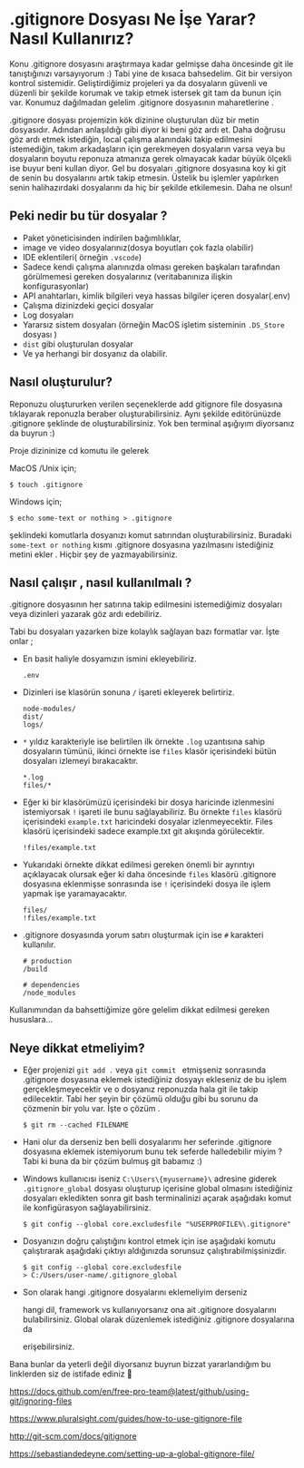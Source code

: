 # .gitignore Dosyası Ne İşe Yarar? Nasıl Kullanırız?

Konu .gitignore dosyasını araştırmaya kadar gelmişse daha öncesinde git ile tanıştığınızı varsayıyorum :) Tabi yine de kısaca bahsedelim. Git bir versiyon kontrol sistemidir. Geliştirdiğimiz projeleri ya da dosyaların güvenli ve düzenli bir şekilde korumak ve takip etmek istersek git tam da bunun için var. 
Konumuz dağılmadan gelelim .gitignore dosyasının maharetlerine .

.gitignore dosyası projemizin kök dizinine oluşturulan düz bir metin dosyasıdır. Adından anlaşıldığı gibi diyor ki beni göz ardı et. Daha doğrusu göz ardı etmek istediğin, local çalışma alanındaki takip edilmesini istemediğin, takım arkadaşların için gerekmeyen dosyaların varsa veya bu dosyaların boyutu reponuza atmanıza gerek olmayacak kadar büyük ölçekli ise buyur beni kullan diyor. Gel bu dosyaları .gitignore dosyasına koy ki git de senin bu dosyalarını artık takip etmesin. Üstelik bu işlemler yapılırken senin halihazırdaki dosyalarını da hiç bir şekilde etkilemesin. Daha ne olsun!

## Peki nedir bu tür dosyalar ? 

- Paket yöneticisinden indirilen bağımlılıklar,
- image ve video dosyalarınız(dosya boyutları çok fazla olabilir)
- IDE eklentileri( örneğin `.vscode`)
- Sadece kendi çalışma alanınızda olması gereken başkaları tarafından görülmemesi gereken dosyalarınız (veritabanınıza ilişkin konfigurasyonlar)
- API anahtarları, kimlik bilgileri veya hassas bilgiler içeren dosyalar(.env)
- Çalışma dizinizdeki geçici dosyalar
- Log dosyaları
- Yararsız sistem dosyaları (örneğin MacOS işletim sisteminin `.DS_Store` dosyası )
- `dist` gibi oluşturulan dosyalar
- Ve ya herhangi bir dosyanız da olabilir.

## Nasıl oluşturulur?

Reponuzu oluştururken verilen seçeneklerde add gitignore file dosyasına tıklayarak reponuzla beraber oluşturabilirsiniz. Aynı şekilde editörünüzde .gitignore şeklinde de oluşturabilirsiniz. 
Yok ben terminal aşığıyım diyorsanız da buyrun :)

Proje dizininize cd komutu ile gelerek 

MacOS /Unix için; 

```
$ touch .gitignore 
```

Windows için;

```
$ echo some-text or nothing > .gitignore
```

şeklindeki komutlarla dosyanızı komut satırından oluşturabilirsiniz. Buradaki `some-text or nothing` kısmı .gitignore dosyasına yazılmasını istediğiniz metini ekler . Hiçbir şey de yazmayabilirsiniz. 

## Nasıl  çalışır , nasıl kullanılmalı ?

.gitignore dosyasının her satırına takip edilmesini istemediğimiz dosyaları veya dizinleri yazarak göz ardı edebiliriz.

Tabi bu dosyaları yazarken bize kolaylık sağlayan bazı formatlar var.  İşte onlar ;

- En basit haliyle dosyamızın ismini ekleyebiliriz.

  ```
  .env
  ```

- Dizinleri ise klasörün sonuna `/` işareti ekleyerek  belirtiriz. 

  ```
  node-modules/
  dist/
  logs/
  ```

- `*` yıldız karakteriyle ise belirtilen ilk örnekte `.log` uzantısına sahip dosyaların tümünü, ikinci örnekte ise `files` klasör içerisindeki bütün dosyaları izlemeyi bırakacaktır. 

  ```
  *.log 
  files/*
  ```

- Eğer ki bir klasörümüzü içerisindeki bir dosya haricinde izlenmesini istemiyorsak `!` işareti ile bunu sağlayabiliriz. Bu örnekte `files` klasörü içerisindeki `example.txt` haricindeki dosyalar izlenmeyecektir. Files klasörü içerisindeki sadece example.txt git akışında görülecektir.

  ```
  !files/example.txt
  ```

- Yukarıdaki örnekte dikkat edilmesi gereken önemli bir ayrıntıyı açıklayacak olursak eğer ki daha öncesinde `files` klasörü .gitignore dosyasına eklenmişse sonrasında ise `!`  içerisindeki dosya ile işlem yapmak işe yaramayacaktır. 

  ```
  files/
  !files/example.txt
  ```

- .gitignore dosyasında yorum satırı oluşturmak için ise `#` karakteri kullanılır.

  ```
  # production
  /build
  
  # dependencies
  /node_modules
  ```



Kullanımından da bahsettiğimize göre gelelim dikkat edilmesi gereken hususlara...

## Neye dikkat etmeliyim?

- Eğer projenizi `git add .` veya `git commit ` etmişseniz sonrasında  .gitignore  dosyasına eklemek istediğiniz dosyayı ekleseniz de bu işlem gerçekleşmeyecektir ve o dosyanız reponuzda hala git ile takip edilecektir. Tabi her şeyin bir çözümü olduğu gibi bu sorunu da çözmenin bir yolu var. İşte o çözüm .

  ```
  $ git rm --cached FILENAME
  ```

- Hani olur da derseniz ben belli dosyalarımı her seferinde .gitignore dosyasına eklemek istemiyorum bunu tek seferde halledebilir miyim ? Tabi ki buna da bir çözüm bulmuş git babamız :)

- Windows kullanıcısı iseniz  `C:\Users\{myusername}\` adresine giderek  `.gitignore_global` dosyası oluşturup içerisine global olmasını istediğiniz dosyaları ekledikten sonra git bash terminalinizi açarak aşağıdakı komut ile konfigürasyon sağlayabilirsiniz. 

  ```
  $ git config --global core.excludesfile "%USERPROFILE%\.gitignore"
  ```

- Dosyanızın doğru çalıştığını kontrol etmek için ise aşağıdaki komutu çalıştırarak aşağıdaki çıktıyı aldığınızda sorunsuz çalıştırabilmişsinizdir.

  ```
  $ git config --global core.excludesfile
  > C:/Users/user-name/.gitignore_global
  
  ```

- Son olarak hangi .gitignore dosyalarını eklemeliyim derseniz 

  [burada]: https://github.com/github/gitignore

  hangi dil, framework vs kullanıyorsanız ona ait .gitignore dosyalarını bulabilirsiniz. Global olarak düzenlemek istediğiniz .gitignore dosyalarına da 

  [buradan]: https://github.com/github/gitignore/tree/master/Global

  erişebilirsiniz. 

  

Bana bunlar da yeterli değil diyorsanız buyrun bizzat yararlandığım bu linklerden siz de istifade ediniz :hugs:

https://docs.github.com/en/free-pro-team@latest/github/using-git/ignoring-files

https://www.pluralsight.com/guides/how-to-use-gitignore-file

http://git-scm.com/docs/gitignore

https://sebastiandedeyne.com/setting-up-a-global-gitignore-file/
